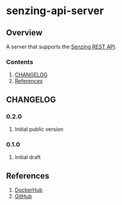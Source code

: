 # senzing-api-server

## Overview

A server that supports the
[Senzing REST API](https://github.com/Senzing/senzing-rest-api).

### Contents

1. [CHANGELOG](#changelog)
1. [References](#references)

## CHANGELOG

### 0.2.0

1. Initial public version

### 0.1.0

1. Initial draft

## References

1. [DockerHub](https://hub.docker.com/r/senzing/senzing-api-server)
1. [GitHub](https://github.com/Senzing/senzing-api-server)
